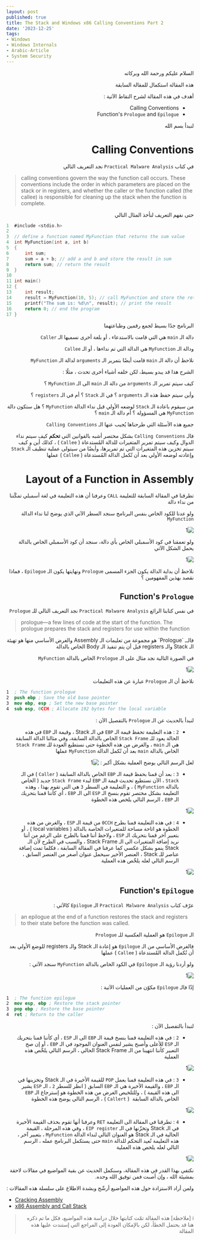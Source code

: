 ```yaml
---
layout: post
published: true
title: The Stack and Windows x86 Calling Conventions Part 2
date: '2023-12-25'
tags:
- Windows
- Windows Internals
- Arabic-Article
- System Security
---
```



<div dir="rtl" markdown="1">

السلام عليكم ورحمة الله وبركاته 

هذه المقالة استكمال للمقالة السابقة 

أهدف في هذه المقالة لشرح النقاط الآتية : 
* Calling Conventions 
* Function's `Prologue` and `Epilogue` 

لنبدأ بسم الله 

# Calling Conventions 

في كتاب `Practical Malware Analysis` نجد التعريف التالي 


</div>

> calling conventions govern the way the function call occurs. These conventions include the order in which parameters are placed on the stack or in registers, and whether the caller or the function called (the callee) is responsible for cleaning up the stack when the function is complete.

<div dir="rtl" markdown="1">

حتى نفهم التعريف لنأخذ المثال التالي 

</div>


```c
1  #include <stdio.h>
2  
3  // define a function named MyFunction that returns the sum value
4  int MyFunction(int a, int b)
5  {
6      int sum; 
7      sum = a + b; // add a and b and store the result in sum
8      return sum; // return the result
9  }
10 
11 int main()
12 {
13     int result;
14     result = MyFunction(10, 5); // call MyFunction and store the returned value in result
15     printf("The sum is: %d\n", result); // print the result
16     return 0; // end the program
17 }
```

<div dir="rtl" markdown="1">
البرنامج جدًا بسيط لجمع رقمين وطباعتهما

دالة الـ `main` هي التي قامت بالاستدعاء ، أو بلغة أخرى نسميها الـ `Caller` 

ودالة الـ `MyFunction` هي الدالة التي تم نداءها ، أو الـ `Callee` 

نلاحظ أن دالة الـ `main` قامت أيضًا بتمرير الـ `arguments` لدالة الـ `MyFunction`

الشرح هذا قد يبدو بسيط، لكن خلفه أشياء أخرى تحدث ، مثلًا : 

كيف سيتم تمرير الـ `arguments` من دالة الـ `main` الى الـ `MyFunction` ؟ 

وأين سيتم حفظ هذه الـ `arguments` ؟ في الـ `Stack` ؟ أم في الـ `registers` ؟ 

من سيقوم باعادة الـ `Stack` لوضعه الأولي قبل نداء الدالة `MyFunction` ؟ هل ستكون دالة `MyFunction` هي المسؤولة ؟ أم دالة الـ `main` ؟

جميع هذه الأسئلة التي طرحناها يُجيب عنها الـ `Calling Conventions` 

فالـ `Calling Conventions` بشكل مختصر أشبه بالقوانين التي **تحكم** كيف سيتم نداء الدوال وكيف سيتم تمرير المتغيرات للدالة المُستدعاة ( `Callee` ) ، كذلك أين و كيف سيتم تخزين هذه المتغيرات التي تم تمريرها، وأيضًا من سيتولى عملية تنظيف الـ `Stack` وإعادته لوضعه الأولي بعد أن تُكمل الدالة المُستدعاة ( `Callee` ) عملها

# Layout of a Function in Assembly
تطرقنا في المقالة السابقة للتعليمة `CALL` وعرفنا أن هذه التعليمة في لغة أسمبلي تمكّننا من نداء دالة 

ولو عدنا للكود الخاص بنفس البرنامج سنجد السطر الآتي الذي يوضح لنا نداء الدالة `MyFunction` 


![1](https://raw.githubusercontent.com/0xb1tByte/0xb1tbyte.github.io/master/assets/media/x86CallsAndStack/4.png)


ولو تعمقنا في كود الأسمبلي الخاص بأي دالة، سنجد أن كود الأسمبلي الخاص بالدالة يحمل الشكل الآتي 

![1](https://raw.githubusercontent.com/0xb1tByte/0xb1tbyte.github.io/master/assets/media/x86CallsAndStack/3.png)


نلاحظ أن بداية الدالة يكون الجزء المسمى `Prologue` ونهايتها يكون الـ `Epilogue` ، فماذا نقصد بهذين المفهومين ؟ 

## Function's `Prologue` 

في نفس كتابنا الرائع `Practical Malware Analysis` نجد التعريف التالي للـ `Prologue` 


</div>

> prologue—a few lines of code at the start of the function. The prologue prepares the stack and registers for use within the function

<div dir="rtl" markdown="1">
فالــ `Prologue` هو مجموعة من تعليمات الـ Assembly والغرض الأساسي منها هو تهيئة الـ Stack والـ registers قبل أن يتم تنفيذ الـ Body الخاص بالدالة

في الصورة التالية نجد مثال على الـ `Prologue` الخاص بالدالة `MyFunction` 

![1](https://raw.githubusercontent.com/0xb1tByte/0xb1tbyte.github.io/master/assets/media/x86CallsAndStack/5.png)

نلاحظ أن الـ `Prologue` عبارة عن هذه التعليمات 



</div>

```nasm
1  ; The function prologue
2  push ebp ; Save the old base pointer
3  mov ebp, esp ; Set the new base pointer
4  sub esp, 0CCH ; Allocate 192 bytes for the local variable
```

<div dir="rtl" markdown="1">

لنبدأ بالحديث عن الـ `Prologue` بالتفصيل الآن : 

* `2` : هذه التعليمة تحفظ قيمة الـ `EBP` في الـ Stack  ، وقيمة الـ `EBP` في هذه الحالة يعود للـ `Stack Frame` الخاص بالدالة السابقة، وفي مثالنا الدالة السابقة هي الـ `main` ، والغرض من هذه الخطوة حتى نستطيع العودة للـ `Stack Frame` الخاص بالدالة `main` بعد أن تُكمل الدالة `MyFunction` عملها

لعل الرسم التالي يوضح العملية بشكل أكبر : 
![1](https://raw.githubusercontent.com/0xb1tByte/0xb1tbyte.github.io/master/assets/media/x86CallsAndStack/7.png)

  
* `3` : بعد أن قمنا بحفظ قيمة الـ `EBP` الخاص بالدالة السابقة ( `Caller` ) في الـ `Stack` ، الآن نستطيع تحديث قيمة الـ `EBP` لبدء `Stack Frame` جديد ( الخاص بالدالة `MyFunction` ) ، و التعليمة في السطر `3` هي التي تقوم بهذا ، وهذه التعليمة بشكل مختصر تقوم بنسخ الـ `ESP` الى الـ `EBP` ، أي كأننا قمنا بتحريك الـ `EBP` ، الرسم التالي يلخص هذه الخطوة

![1](https://raw.githubusercontent.com/0xb1tByte/0xb1tbyte.github.io/master/assets/media/x86CallsAndStack/8.png)


* `4` : في هذه التعليمة قمنا بطرح `0CCH` من قيمة الـ `ESP` ، والغرض من هذه الخطوة هو اتاحة مساحة للمتغيرات الخاصة بالدالة ( local variables ) ، أو بتعبير آخر قمنا بتحريك الـ `ESP` ، ولاحظ أننا قمنا بالطرح على الرغم من أننا نريد إضافة المتغيرات الى الـ Stack Frame ، والسبب في الطرح لأن الـ Stack ينمو بشكل عكسي كما عرفنا في المقالة السابقة ، فكلما تمت إضافة عناصر للـ Stack ، العنصر الأخير سيحمل عنوان أصغر من العنصر السابق ، الرسم التالي لعله يلخّص هذه العملية 


![1](https://raw.githubusercontent.com/0xb1tByte/0xb1tbyte.github.io/master/assets/media/x86CallsAndStack/9.png) 
</div>






<div dir="rtl" markdown="1">

## Function's `Epilogue` 
عرّف كتاب `Practical Malware Analysis` الـ `Epilogue` كالآتي :


</div>

> an epilogue at the end of a function restores the stack and registers to their state before the function was called.


<div dir="rtl" markdown="1">

الـ `Epilogue` هو العملية العكسية للـ `Prologue` 

فالغرض الأساسي من الـ `Epilogue` هو إعادة الـ Stack والـ registers للوضع الأولي بعد أن تُكمل الدالة المُستدعاة ( `Callee` ) عملها 

ولو أردنا رؤية الـ `Epilogue` في الكود الخاص بالدالة `MyFunction` سنجد الآتي :

![1](https://raw.githubusercontent.com/0xb1tByte/0xb1tbyte.github.io/master/assets/media/x86CallsAndStack/6.png)

إذًا فالـ `Epilogue` مكوّن من العمليات الآتية : 


</div>

```nasm
1  ; The function epilogue
2  mov esp, ebp ; Restore the stack pointer
3  pop ebp ; Restore the base pointer
4  ret ; Return to the caller
```

<div dir="rtl" markdown="1">
لنبدأ بالتفصيل الآن : 


* `2` : في هذه التعليمة قمنا بنسخ قيمة الـ `EBP` الى الـ `ESP` ، أي كأننا قمنا بتحريك الـ `ESP` للأعلى وأصبح يشير لنفس العنوان الموجود في الـ `EBP` ، أو إن صح التعبير كأننا انتهينا من الـ Stack Frame الحالي ، الرسم التالي يلخّص هذه العملية

![1](https://raw.githubusercontent.com/0xb1tByte/0xb1tbyte.github.io/master/assets/media/x86CallsAndStack/10.png)  

* `3` : في هذه التعليمة قمنا بعمل `POP` للقيمة الأخيرة في الـ Stack وتخزينها في الـ `EBP` ، والقيمة الأخيرة هي الـ `EBP` السابق ( انظر للسطر `2` ، الـ `ESP` يشير الى هذه القيمة ) ، وللتلخيص الغرض من هذه الخطوة هو إسترجاع الـ `EBP` الخاص بالدالة السابقة  ( `Callert` ) ، الرسم التالي يوضح هذه الخطوة

![1](https://raw.githubusercontent.com/0xb1tByte/0xb1tbyte.github.io/master/assets/media/x86CallsAndStack/11.png)  

* `4` : تطرقنا في المقالة الى التعليمة `RET` وعرفنا أنها تقوم بحذف القيمة الأخيرة في الـ Stack وتخزّنها في الـ `EIP register` ، وفي هذه المرحلة ، القيمة الحالية في الـ Stack هو العنوان التالي لنداء الدالة `MyFunction` ، بتعبير آخر ، هذه التعليمة تُعيد التحكم للدالة `main` حتى يستكمل البرنامج عمله ، الرسم التالي لعله يلخص هذه العملية 


![1](https://raw.githubusercontent.com/0xb1tByte/0xb1tbyte.github.io/master/assets/media/x86CallsAndStack/12.png)  



نكتفي بهذا القدر في هذه المقالة، وسنكمل الحديث عن بقية المواضيع في مقالات لاحقة بمشيئة الله ، وإن أصبت فمن توفيق الله وحده.

ولمن أراد الاستزادة حول هذه المواضيع أرشّح وبشدة الاطلاع على سلسلة هذه المقالات : 


</div>

- [Cracking Assembly](https://medium.com/@sruthk/cracking-assembly-function-prolog-and-epilog-in-x86-cb3c3461bcd3)
- [x86 Assembly and Call Stack ](https://textbook.cs161.org/memory-safety/x86.html)



<div dir="rtl" markdown="1">

> ℹ️ [ملاحظة]
> هذه المقالة تمّت كتابتها خلال دراسة هذه المواضيع، فكل ما تم ذكره هنا قد يحتمل الخطأ، لكن بالإمكان العودة إلى المراجع التي إستندت عليها هذه المقالة 
</div>
